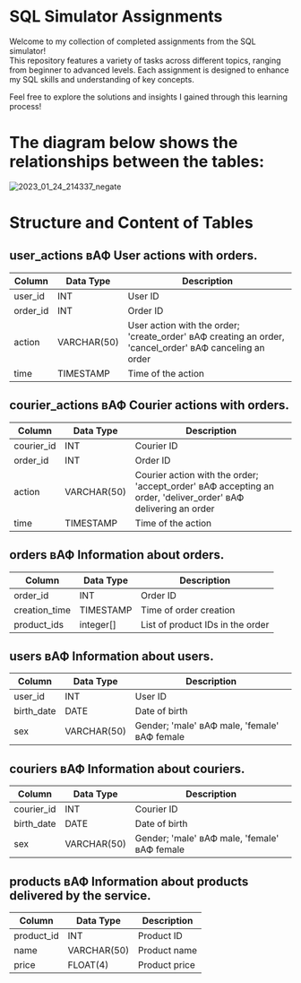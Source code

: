 # SQL Simulator Assignments

Welcome to my collection of completed assignments from the SQL simulator!  
This repository features a variety of tasks across different topics, ranging from beginner to advanced levels. Each assignment is designed to enhance my SQL skills and understanding of key concepts.  

Feel free to explore the solutions and insights I gained through this learning process!

# The diagram below shows the relationships between the tables:
![2023_01_24_214337_negate](https://github.com/user-attachments/assets/67e1bf10-e3d4-4aa9-bb3e-37a65d3d729b)

# Structure and Content of Tables

## user_actions вАФ User actions with orders.

| Column      | Data Type     | Description                                                        |
|-------------|----------------|--------------------------------------------------------------------|
| user_id     | INT            | User ID                                                           |
| order_id    | INT            | Order ID                                                          |
| action      | VARCHAR(50)    | User action with the order; 'create_order' вАФ creating an order, 'cancel_order' вАФ canceling an order |
| time        | TIMESTAMP      | Time of the action                                                |

## courier_actions вАФ Courier actions with orders.

| Column      | Data Type     | Description                                                        |
|-------------|----------------|--------------------------------------------------------------------|
| courier_id  | INT            | Courier ID                                                        |
| order_id    | INT            | Order ID                                                          |
| action      | VARCHAR(50)    | Courier action with the order; 'accept_order' вАФ accepting an order, 'deliver_order' вАФ delivering an order |
| time        | TIMESTAMP      | Time of the action                                                |

## orders вАФ Information about orders.

| Column          | Data Type     | Description                                                  |
|-----------------|----------------|--------------------------------------------------------------|
| order_id        | INT            | Order ID                                                   |
| creation_time   | TIMESTAMP      | Time of order creation                                     |
| product_ids     | integer[]      | List of product IDs in the order                          |

## users вАФ Information about users.

| Column      | Data Type     | Description                                                  |
|-------------|----------------|--------------------------------------------------------------|
| user_id     | INT            | User ID                                                   |
| birth_date  | DATE           | Date of birth                                             |
| sex         | VARCHAR(50)    | Gender; 'male' вАФ male, 'female' вАФ female                  |

## couriers вАФ Information about couriers.

| Column      | Data Type     | Description                                                  |
|-------------|----------------|--------------------------------------------------------------|
| courier_id  | INT            | Courier ID                                                |
| birth_date  | DATE           | Date of birth                                            |
| sex         | VARCHAR(50)    | Gender; 'male' вАФ male, 'female' вАФ female                  |

## products вАФ Information about products delivered by the service.

| Column      | Data Type     | Description                                                  |
|-------------|----------------|--------------------------------------------------------------|
| product_id  | INT            | Product ID                                               |
| name        | VARCHAR(50)    | Product name                                            |
| price       | FLOAT(4)       | Product price                                           |

